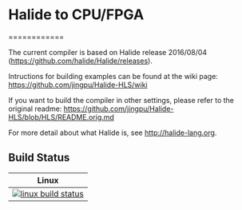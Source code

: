 # Halide to CPU/FPGA
============

The current compiler is based on Halide release 2016/08/04 (https://github.com/halide/Halide/releases).

Intructions for building examples can be found at the wiki page:
https://github.com/jingpu/Halide-HLS/wiki

If you want to build the compiler in other settings, please refer to the original readme:
https://github.com/jingpu/Halide-HLS/blob/HLS/README.orig.md

For more detail about what Halide is, see http://halide-lang.org.

Build Status
------------

| Linux                        |
|------------------------------|
| [![linux build status][1]][2]|

[1]: https://travis-ci.com/jingpu/Halide-HLS.svg?token=owCmkoBUqDAizEoitXzn&branch=HLS
[2]: https://travis-ci.com/jingpu/Halide-HLS
